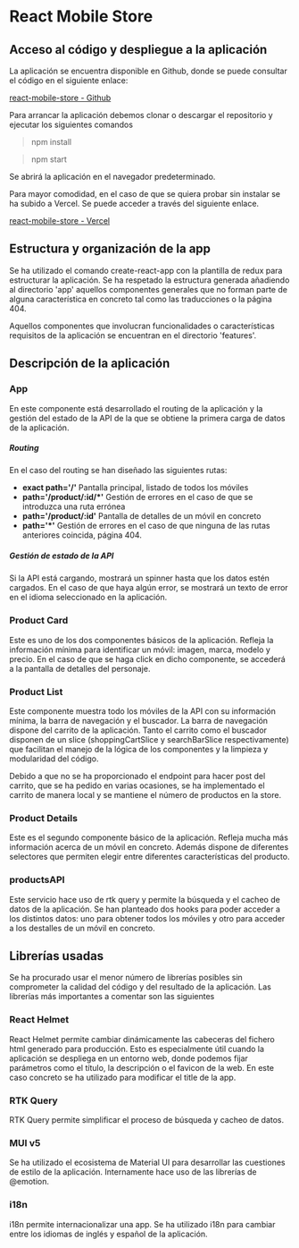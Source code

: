 # React Mobile Store


## Acceso al código y despliegue a la aplicación

La aplicación se encuentra disponible en Github, donde se puede consultar el código en el siguiente enlace:

[react-mobile-store - Github](https://github.com/Alberto-CS/react-mobile-store)
 

Para arrancar la aplicación debemos clonar o descargar el repositorio y ejecutar los siguientes comandos

> npm install

> npm start

Se abrirá la aplicación en el navegador predeterminado. 

Para mayor comodidad, en el caso de que se quiera probar sin instalar se ha subido a Vercel. Se puede acceder a través del siguiente enlace.

[react-mobile-store - Vercel](https://github.com/Alberto-CS/react-mobile-store)


## Estructura y organización de la app
Se ha utilizado el comando create-react-app con la plantilla de redux para estructurar la aplicación. Se ha respetado la estructura generada añadiendo al directorio 'app' aquellos componentes generales que no forman parte de alguna característica en concreto tal como las traducciones o la página 404. 

Aquellos componentes que involucran funcionalidades o características requisitos de la aplicación se encuentran en el directorio 'features'.

## Descripción de la aplicación

### App
En este componente está desarrollado el routing de la aplicación y la gestión del estado de la API de la que se obtiene la primera carga de datos de la aplicación.

##### Routing
En el caso del routing se han diseñado las siguientes rutas:

- **exact path='/'** Pantalla principal, listado de todos los móviles
- **path='/product/:id/*'** Gestión de errores en el caso de que se introduzca una ruta errónea
- **path='/product/:id'** Pantalla de detalles de un móvil en concreto
- **path='*'** Gestión de errores en el caso de que ninguna de las rutas anteriores coincida, página 404.

##### Gestión de estado de la API
Si la API está cargando, mostrará un spinner hasta que los datos estén cargados. En el caso de que haya algún error, se mostrará un texto de error en el idioma seleccionado en la aplicación.

### Product Card
Este es uno de los dos componentes básicos de la aplicación. Refleja la información mínima para identificar un móvil: imagen, marca, modelo y precio. En el caso de que se haga click en dicho componente, se accederá a la pantalla de detalles del personaje.

### Product List
Este componente muestra todo los móviles de la API con su información mínima, la barra de navegación y el buscador. La barra de navegación dispone del carrito de la aplicación. Tanto el carrito como el buscador disponen de un slice (shoppingCartSlice y searchBarSlice respectivamente) que facilitan el manejo de la lógica de los componentes y la limpieza y modularidad del código.

Debido a que no se ha proporcionado el endpoint para hacer post del carrito, que se ha pedido en varias ocasiones, se ha implementado el carrito de manera local y se mantiene el número de productos en la store.

### Product Details
Este es el segundo componente básico de la aplicación. Refleja mucha más información acerca de un móvil en concreto. Además dispone de diferentes selectores que permiten elegir entre diferentes características del producto.


### productsAPI
Este servicio hace uso de rtk query y permite la búsqueda y el cacheo de datos de la aplicación. Se han planteado dos hooks para poder acceder a los distintos datos: uno para obtener todos los móviles y otro para acceder a los destalles de un móvil en concreto.


## Librerías usadas
Se ha procurado usar el menor número de librerías posibles sin comprometer la calidad del código y del resultado de la aplicación. Las librerías más importantes a comentar son las siguientes

### React Helmet
React Helmet permite cambiar dinámicamente las cabeceras del fichero html generado para producción. Esto es especialmente útil cuando la aplicación se despliega en un entorno web, donde podemos fijar parámetros como el título, la descripción o el favicon de la web. En este caso concreto se ha utilizado para modificar el title de la app.

### RTK Query
RTK Query permite simplificar el proceso de búsqueda y cacheo de datos. 

### MUI v5
Se ha utilizado el ecosistema de Material UI para desarrollar las cuestiones de estilo de la aplicación. Internamente hace uso de las librerías de @emotion.

### i18n
i18n permite internacionalizar una app. Se ha utilizado i18n para cambiar entre los idiomas de inglés y español de la aplicación.
